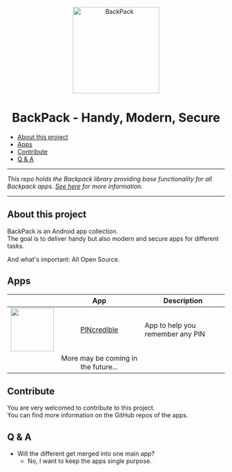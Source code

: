 <p align="center">
  <img alt="BackPack" src="https://i.imgur.com/VW6M7N7.png" width="200"/>
</p>

<h1 align="center">BackPack - Handy, Modern, Secure</h1>

- [About this project](#about-this-project)   
- [Apps](#apps)
- [Contribute](#contribute)
- [Q & A](#q--a)

---

*This repo holds the Backpack library providing base functionality for all Backpack apps. [See here](README_library.md) for more information.*

---

## About this project
BackPack is an Android app collection.  
The goal is to deliver handy but also modern and secure apps for different tasks.

And what's important: All Open Source.

## Apps

| | App | Description |
| --- | :---: | --- |
| <img src="https://i.imgur.com/fO9ESY0.png" width="100"> | <a href="https://github.com/cyb3rko/pincredible">PINcredible</a> | App to help you remember any PIN |
| | More may be coming in the future... |

## Contribute

You are very welcomed to contribute to this project.  
You can find more information on the GitHub repos of the apps.

## Q & A

- Will the different get merged into one main app?
  - No, I want to keep the apps single purpose.
